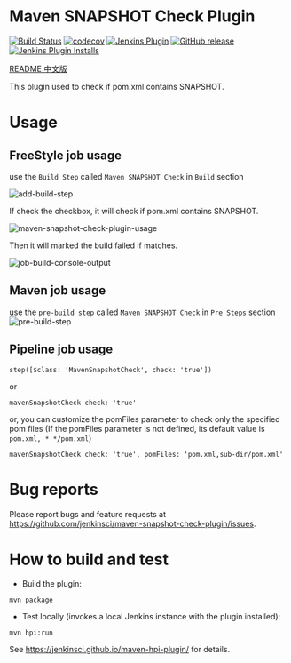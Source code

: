 # Maven SNAPSHOT Check Plugin

[![Build Status](https://ci.jenkins.io/buildStatus/icon?job=Plugins%2Fmaven-snapshot-check-plugin%2Fmaster)](https://ci.jenkins.io/job/Plugins/job/maven-snapshot-check-plugin/job/master/)
[![codecov](https://codecov.io/gh/jenkinsci/maven-snapshot-check-plugin/branch/master/graph/badge.svg?token=f6Wnfxauy7)](https://codecov.io/gh/jenkinsci/maven-snapshot-check-plugin)
[![Jenkins Plugin](https://img.shields.io/jenkins/plugin/v/maven-snapshot-check.svg)](https://plugins.jenkins.io/maven-snapshot-check)
[![GitHub release](https://img.shields.io/github/release/jenkinsci/maven-snapshot-check-plugin.svg?label=changelog)](https://github.com/jenkinsci/maven-snapshot-check-plugin/releases/latest)
[![Jenkins Plugin Installs](https://img.shields.io/jenkins/plugin/i/maven-snapshot-check.svg?color=blue)](https://plugins.jenkins.io/maven-snapshot-check)

[README 中文版](README.zh.md)

This plugin  used to check if pom.xml contains SNAPSHOT.


# Usage

## FreeStyle job usage

use the `Build Step` called `Maven SNAPSHOT Check` in `Build` section

![add-build-step](images/add-build-step.png)

If check the checkbox, it will check if pom.xml contains SNAPSHOT. 

![maven-snapshot-check-plugin-usage](images/maven-snapshot-check-plugin-usage.png)

Then it will marked the build failed if matches.

![job-build-console-output](images/job-build-console-output.png)

## Maven job usage

use the `pre-build step` called `Maven SNAPSHOT Check` in `Pre Steps` section
![pre-build-step](images/pre-build-step.png)

## Pipeline  job usage
```
step([$class: 'MavenSnapshotCheck', check: 'true'])
```
or
```
mavenSnapshotCheck check: 'true'
```
or, you can customize the pomFiles parameter to check only the specified pom files 
(If the pomFiles parameter is not defined, its default value is `pom.xml, * */pom.xml`)
```
mavenSnapshotCheck check: 'true', pomFiles: 'pom.xml,sub-dir/pom.xml'
```

# Bug reports
Please report bugs and feature requests at https://github.com/jenkinsci/maven-snapshot-check-plugin/issues.

# How to build and test
* Build the plugin:

`mvn package`

* Test locally (invokes a local Jenkins instance with the plugin installed):

`mvn hpi:run`

See https://jenkinsci.github.io/maven-hpi-plugin/ for details.
